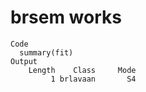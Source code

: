 # brsem works

    Code
      summary(fit)
    Output
        Length    Class     Mode 
             1 brlavaan       S4 

